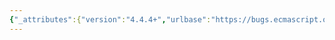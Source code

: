 ```yaml
---
{"_attributes":{"version":"4.4.4+","urlbase":"https://bugs.ecmascript.org/","maintainer":"dherman@mozilla.com"},"bug":{"bug_id":49,"creation_ts":"2011-03-04 15:19:00 -0800","short_desc":"Need to converge to a single test library API - 'simple test API(s)'","delta_ts":"2012-03-28 16:21:20 -0700","product":"Test262","component":"Test Harness","version":"unspecified","rep_platform":"All","op_sys":"All","bug_status":"RESOLVED","resolution":"FIXED","priority":"Normal","bug_severity":"minor","everconfirmed":true,"reporter":{"uid":"dfugate","name":"Dave Fugate"},"assigned_to":{"uid":"dfugate","name":"Dave Fugate"},"long_desc":[{"commentid":108,"comment_count":0,"who":{"uid":"dfugate","name":"Dave Fugate"},"bug_when":"2011-03-04 15:19:57 -0800","thetext":"Today we have two largely separate test helper libraries derived from both Sputnik and IE Test Center.  I've already moved IE Test Center's test helper objects/functions into test\\harness\\sta.js.  What's still remaining is:\n1.  Moving sputnikLib.js into sta.js\n2.  Eliminating duplicated functionality in sta.js\n3.  Cleaning up sta.js by throwing all the helper functions and objects into a wrapper object (e.g., 'sta')\n4.  Adjusting Sputnik's test converter to utilize the renamed test library functions *and* writing a converter for IE Test Center tests as well\n\nThis should arguably be done *after* Sputnik's conformance tests are ported over to Test262 for the last time (would make step 4 quite a bit easier)."},{"commentid":109,"comment_count":1,"who":{"uid":"dfugate","name":"Dave Fugate"},"bug_when":"2011-03-04 15:20:36 -0800","thetext":"Guesstimating this will take a full week to do correctly."},{"commentid":461,"comment_count":2,"who":{"uid":"dfugate","name":"Dave Fugate"},"bug_when":"2011-09-23 16:30:08 -0700"},{"commentid":557,"comment_count":3,"who":{"uid":"dfugate","name":"Dave Fugate"},"bug_when":"2012-01-10 12:22:56 -0800","thetext":"Some work on this has been done already."},{"commentid":843,"comment_count":4,"who":{"uid":"dfugate","name":"Dave Fugate"},"bug_when":"2012-03-28 16:21:20 -0700","thetext":"sta.js has been created and all Sputnik helpers have been moved there.  Still a few Sputnik files remain, but they're not used by sta.js (only the console runner):\n    $.ajax({async: false,\n            dataType: \"text\",\n            success: function(data){simpleTestAPIContents = data;},\n            url:harnessDir+\"sta.js\"});"}]}}
---
```

